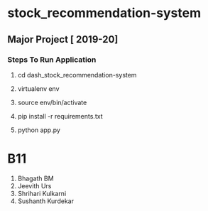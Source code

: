 # stock_recommendation-system

## Major Project [ 2019-20]

### Steps To Run Application
1. cd dash_stock_recommendation-system
2. virtualenv env
3. source env/bin/activate
4. pip install -r requirements.txt

5. python app.py


# B11 

1. Bhagath BM
2. Jeevith Urs
3. Shrihari Kulkarni
4. Sushanth Kurdekar



